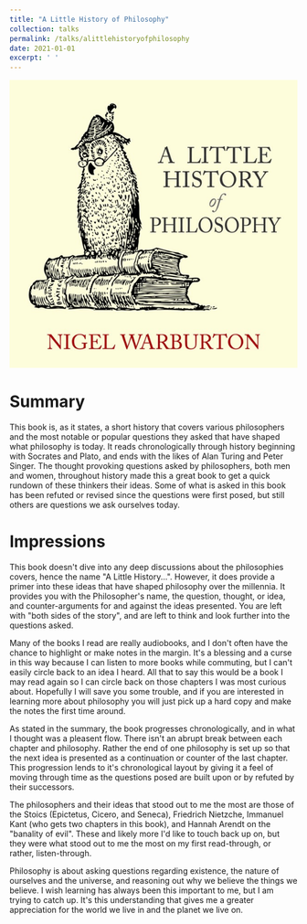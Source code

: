 ```yaml
---
title: "A Little History of Philosophy"
collection: talks
permalink: /talks/alittlehistoryofphilosophy
date: 2021-01-01
excerpt: ' '
---
```



![A Little History of Philosophy Cover](/images/alhop.jpg)

# Summary

This book is, as it states, a short history that covers various philosophers and the most notable or popular questions they asked that have shaped what philosophy is today. It reads chronologically through history beginning with Socrates and Plato, and ends with the likes of Alan Turing and Peter Singer. The thought provoking questions asked by philosophers, both men and women, throughout history made this a great book to get a quick rundown of these thinkers their ideas. Some of what is asked in this book has been refuted or revised since the questions were first posed, but still others are questions we ask ourselves today. 


# Impressions

This book doesn't dive into any deep discussions about the philosophies covers, hence the name "A Little History...". However, it does provide a primer into these ideas that have shaped philosophy over the millennia. It provides you with the Philosopher's name, the question, thought, or idea, and counter-arguments for and against the ideas presented. You are left with "both sides of the story", and are left to think and look further into the questions asked. 

Many of the books I read are really audiobooks, and I don't often have the chance to highlight or make notes in the margin. It's a blessing and a curse in this way because I can listen to more books while commuting, but I can't easily circle back to an idea I heard. All that to say this would be a book I may read again so I can circle back on those chapters I was most curious about. Hopefully I will save you some trouble, and if you are interested in learning more about philosophy you will just pick up a hard copy and make the notes the first time around.

As stated in the summary, the book progresses chronologically, and in what I thought was a pleasent flow. There isn't an abrupt break between each chapter and philosophy. Rather the end of one philosophy is set up so that the next idea is presented as a continuation or counter of the last chapter. This progression lends to it's chronological layout by giving it a feel of moving through time as the questions posed are built upon or by refuted by their successors.

The philosophers and their ideas that stood out to me the most are those of the Stoics (Epictetus, Cicero, and Seneca), Friedrich Nietzche, Immanuel Kant (who gets two chapters in this book), and Hannah Arendt on the "banality of evil". These and likely more I'd like to touch back up on, but they were what stood out to me the most on my first read-through, or rather, listen-through.

Philosophy is about asking questions regarding existence, the nature of ourselves and the universe, and reasoning out why we believe the things we believe. I wish learning has always been this important to me, but I am trying to catch up. It's this understanding that gives me a greater appreciation for the world we live in and the planet we live on.

